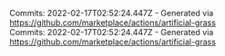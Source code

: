 Commits: 2022-02-17T02:52:24.447Z - Generated via https://github.com/marketplace/actions/artificial-grass
<br>
Commits: 2022-02-17T02:52:24.447Z - Generated via https://github.com/marketplace/actions/artificial-grass
<br>
